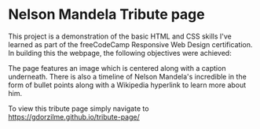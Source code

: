 # Nelson Mandela Tribute page

This project is a demonstration of the basic HTML and CSS skills I've learned as part of the freeCodeCamp Responsive Web Design certification. In building this the webpage, the following objectives were achieved: 

The page features an image which is centered along with a caption underneath. There is also a timeline of Nelson Mandela's incredible in the form of bullet points along with a Wikipedia hyperlink to learn more about him. 

To view this tribute page simply navigate to https://gdorzilme.github.io/tribute-page/ 
